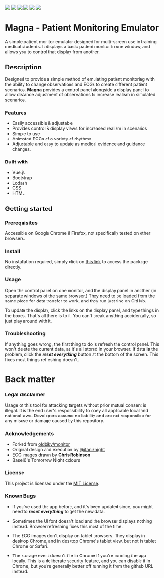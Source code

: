 ![](https://i.imgur.com/Hoq8m18.png)
![](https://img.shields.io/github/contributors/UWLSimulationCentre/Magna)
![](https://img.shields.io/github/last-commit/UWLSimulationCentre/Magna)
![](https://img.shields.io/github/issues/UWLSimulationCentre/Magna)
![](https://img.shields.io/github/license/UWLSimulationCentre/Magna)
![](https://img.shields.io/website?url=https%3A%2F%2Fuwlsimulationcentre.github.io%2FMagna%2F&label=Project%20Status)

# Magna - Patient Monitoring Emulator

A simple patient monitor emulator designed for multi-screen use in training medical students. It displays a basic patient monitor in one window, and allows you to control that display from another.

## Description

Designed to provide a simple method of emulating patient monitoring with the ability to change observations and ECGs to create different patient scenarios. **Magna** provides a control panel alongside a display panel to allow distance adjustment of observations to increase realism in simulated scenarios.

### Features

- Easily accessible & adjustable
- Provides control & display views for increased realism in scenarios
- Simple to use
- Animated ECGs of a variety of rhythms
- Adjustable and easy to update as medical evidence and guidance changes.

### Built with

- Vue.js
- Bootstrap
- Lodash
- CSS
- HTML

## Getting started

### Prerequisites
Accessible on Google Chrome & Firefox, not specifically tested on other browsers.

### Install
No installation required, simply click on [this link](https://uwlsimulationcentre.github.io/Magna/) to access the package directly.

### Usage

Open the control panel on one monitor, and the display panel in another (in separate windows of the same browser.) They need to be loaded from the same place for data transfer to work, and they run just fine on GitHub.

To update the display, click the links on the display panel, and type things in the boxes. That's all there is to it. You can't break anything accidentally, so just play around with it.

### Troubleshooting

If anything goes wrong, the first thing to do is refresh the control panel. This won't delete the current data, as it's all stored in your browser. If data **is** the problem, click the ***reset everything*** button at the bottom of the screen. This fixes most things refreshing doesn't.

# Back matter

### Legal disclaimer
Usage of this tool for attacking targets without prior mutual consent is illegal. It is the end user's responsibility to obey all applicable local and national laws. Developers assume no liability and are not responsible for any misuse or damage caused by this repository.

### Acknowledgements

- Forked from [oldbiky/monitor](https://github.com/oldbinky/monitor/)
- Original design and execution by [@itaniknight](https://github.com/itaniknight)
- ECG images drawn by **Chris Robinson**
- Base16's [Tomorrow Night](https://chriskempson.github.io/base16/) colours

### License
This project is licensed under the [MIT License](https://github.com/UWLSimulationCentre/Magna/blob/main/LICENSE.md).

### Known Bugs

- If you've used the app before, and it's been updated since, you might need to ***reset everything*** to get the new data.

- Sometimes the UI font doesn't load and the browser displays nothing instead. Browser refreshing fixes this most of the time.

- The ECG images don't display on tablet browsers. They display in desktop Chrome, and in desktop Chrome's tablet view, but not in tablet Chrome or Safari.

- The storage event doesn't fire in Chrome if you're running the app locally. This is a deliberate security feature, and you can disable it in Chrome, but you're generally better off running it from the github URL instead.
